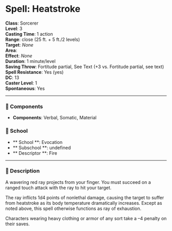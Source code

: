 
# Spell: Heatstroke
**Class**: Sorcerer  
**Level**: 3  
**Casting Time**: 1 action  
**Range**: close (25 ft. + 5 ft./2 levels)  
**Target**: _None_  
**Area**:   
**Effect**: _None_  
**Duration**: 1 minute/level  
**Saving Throw**: Fortitude partial, See Text (+3 vs. Fortitude partial, see text)  
**Spell Resistance**: Yes (yes)  
**DC**: 13  
**Caster Level**: 1  
**Spontaneous**: Yes

---

### 🔮 Components
- **Components**: Verbal, Somatic, Material

### 🏫 School
- ** School **: Evocation
- ** Subschool **: undefined
- ** Descriptor **: Fire
---

### 📜 Description
A wavering red ray projects from your finger. You must succeed on a ranged touch attack with the ray to hit your target.

The ray inflicts 1d4 points of nonlethal damage, causing the target to suffer from heatstroke as its body temperature dramatically increases. Except as noted above, this spell otherwise functions as ray of exhaustion.

Characters wearing heavy clothing or armor of any sort take a –4 penalty on their saves.
